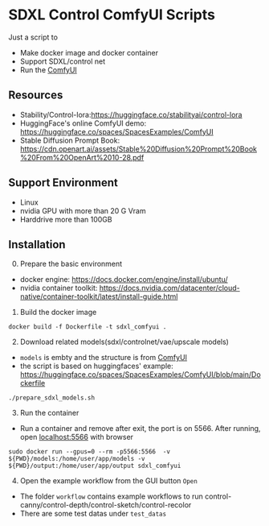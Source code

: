 # SDXL Control ComfyUI Scripts

Just a script to 
- Make docker image and docker container 
- Support SDXL/control net 
- Run the [ComfyUI](https://github.com/comfyanonymous/ComfyUI)

## Resources
- Stability/Control-lora:https://huggingface.co/stabilityai/control-lora
- HuggingFace's online ComfyUI demo: https://huggingface.co/spaces/SpacesExamples/ComfyUI
- Stable Diffusion Prompt Book: https://cdn.openart.ai/assets/Stable%20Diffusion%20Prompt%20Book%20From%20OpenArt%2010-28.pdf

## Support Environment
- Linux
- nvidia GPU with more than 20 G Vram
- Harddrive more than 100GB
## Installation

0. Prepare the basic environment
- docker engine: https://docs.docker.com/engine/install/ubuntu/
- nvidia container toolkit: https://docs.nvidia.com/datacenter/cloud-native/container-toolkit/latest/install-guide.html


1. Build the docker image
```
docker build -f Dockerfile -t sdxl_comfyui .
```

2. Download related models(sdxl/controlnet/vae/upscale models)
- `models` is embty and the structure is from [ComfyUI](https://github.com/comfyanonymous/ComfyUI)
- the script is based on huggingfaces' example: https://huggingface.co/spaces/SpacesExamples/ComfyUI/blob/main/Dockerfile
```
./prepare_sdxl_models.sh
```

3. Run the container
- Run a container and remove after exit, the port is on 5566. After running, open [localhost:5566](localhost:5566) with browser
```
sudo docker run --gpus=0 --rm -p5566:5566  -v ${PWD}/models:/home/user/app/models -v ${PWD}/output:/home/user/app/output sdxl_comfyui 
```

4. Open the example workflow from the GUI button `Open`
- The folder `workflow` contains example workflows to run control-canny/control-depth/control-sketch/control-recolor
- There are some test datas under `test_datas`
